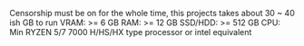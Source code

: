 Censorship must be on for the whole time, this projects takes about 30 ~ 40 ish GB to run
VRAM: >= 6 GB
RAM: >= 12 GB
SSD/HDD: >= 512 GB
CPU: Min RYZEN 5/7 7000 H/HS/HX type processor or intel equivalent
